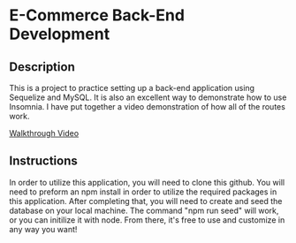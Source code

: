 # E-Commerce Back-End Development

## Description

This is a project to practice setting up a back-end application using Sequelize and MySQL. It is also an excellent way to demonstrate how to use Insomnia. I have put together a video demonstration of how all of the routes work. 

[Walkthrough Video](https://drive.google.com/file/d/1hpZXL5BVVQojZKYgqSGTdOFh9JXE2QRu/view)

## Instructions

In order to utilize this application, you will need to clone this github. You will need to preform an npm install in order to utilize the required packages in this application. After completing that, you will need to create and seed the database on your local machine. The command "npm run seed" will work, or you can initilize it with node. From there, it's free to use and customize in any way you want!


